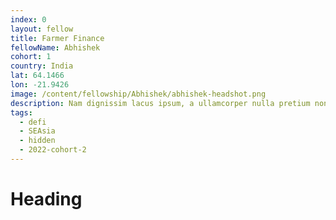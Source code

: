 ```yaml
---
index: 0
layout: fellow
title: Farmer Finance
fellowName: Abhishek
cohort: 1
country: India
lat: 64.1466
lon: -21.9426
image: /content/fellowship/Abhishek/abhishek-headshot.png
description: Nam dignissim lacus ipsum, a ullamcorper nulla pretium non. Aliquam sed enim faucibus, pulvinar felis at, vulputate augue.
tags:
  - defi
  - SEAsia
  - hidden
  - 2022-cohort-2
---
```


# Heading
